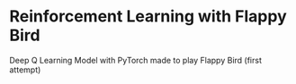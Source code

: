 # Reinforcement Learning with Flappy Bird
Deep Q Learning Model with PyTorch made to play Flappy Bird (first attempt)

